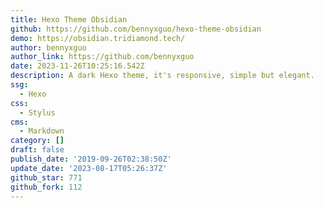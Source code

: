 ```yaml
---
title: Hexo Theme Obsidian
github: https://github.com/bennyxguo/hexo-theme-obsidian
demo: https://obsidian.tridiamond.tech/
author: bennyxguo
author_link: https://github.com/bennyxguo
date: 2023-11-26T10:25:16.542Z
description: A dark Hexo theme, it's responsive, simple but elegant.
ssg:
  - Hexo
css:
  - Stylus
cms:
  - Markdown
category: []
draft: false
publish_date: '2019-09-26T02:38:50Z'
update_date: '2023-08-17T05:26:37Z'
github_star: 771
github_fork: 112
---
```

